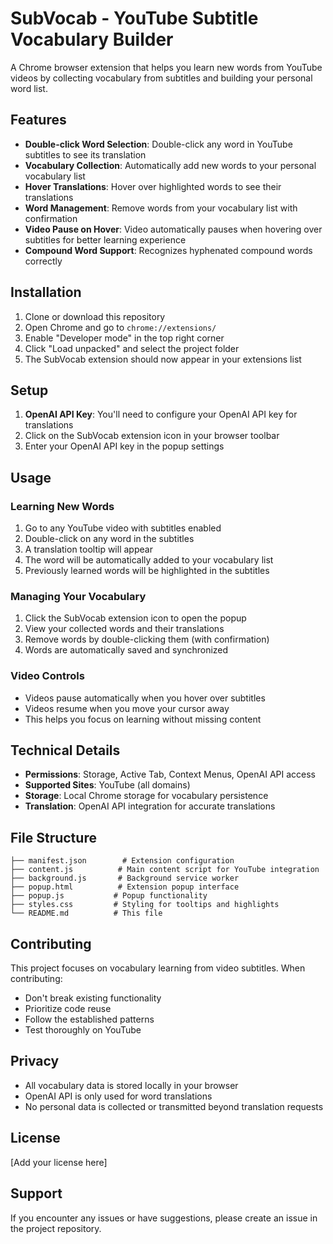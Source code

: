 # SubVocab - YouTube Subtitle Vocabulary Builder

A Chrome browser extension that helps you learn new words from YouTube videos by collecting vocabulary from subtitles and building your personal word list.

## Features

- **Double-click Word Selection**: Double-click any word in YouTube subtitles to see its translation
- **Vocabulary Collection**: Automatically add new words to your personal vocabulary list
- **Hover Translations**: Hover over highlighted words to see their translations
- **Word Management**: Remove words from your vocabulary list with confirmation
- **Video Pause on Hover**: Video automatically pauses when hovering over subtitles for better learning experience
- **Compound Word Support**: Recognizes hyphenated compound words correctly

## Installation

1. Clone or download this repository
2. Open Chrome and go to `chrome://extensions/`
3. Enable "Developer mode" in the top right corner
4. Click "Load unpacked" and select the project folder
5. The SubVocab extension should now appear in your extensions list

## Setup

1. **OpenAI API Key**: You'll need to configure your OpenAI API key for translations
2. Click on the SubVocab extension icon in your browser toolbar
3. Enter your OpenAI API key in the popup settings

## Usage

### Learning New Words
1. Go to any YouTube video with subtitles enabled
2. Double-click on any word in the subtitles
3. A translation tooltip will appear
4. The word will be automatically added to your vocabulary list
5. Previously learned words will be highlighted in the subtitles

### Managing Your Vocabulary
1. Click the SubVocab extension icon to open the popup
2. View your collected words and their translations
3. Remove words by double-clicking them (with confirmation)
4. Words are automatically saved and synchronized

### Video Controls
- Videos pause automatically when you hover over subtitles
- Videos resume when you move your cursor away
- This helps you focus on learning without missing content

## Technical Details

- **Permissions**: Storage, Active Tab, Context Menus, OpenAI API access
- **Supported Sites**: YouTube (all domains)
- **Storage**: Local Chrome storage for vocabulary persistence
- **Translation**: OpenAI API integration for accurate translations

## File Structure

```
├── manifest.json        # Extension configuration
├── content.js          # Main content script for YouTube integration
├── background.js       # Background service worker
├── popup.html          # Extension popup interface
├── popup.js           # Popup functionality
├── styles.css         # Styling for tooltips and highlights
└── README.md          # This file
```

## Contributing

This project focuses on vocabulary learning from video subtitles. When contributing:

- Don't break existing functionality
- Prioritize code reuse
- Follow the established patterns
- Test thoroughly on YouTube

## Privacy

- All vocabulary data is stored locally in your browser
- OpenAI API is only used for word translations
- No personal data is collected or transmitted beyond translation requests

## License

[Add your license here]

## Support

If you encounter any issues or have suggestions, please create an issue in the project repository.